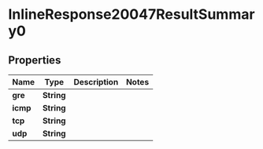 # InlineResponse20047ResultSummary0

## Properties
Name | Type | Description | Notes
------------ | ------------- | ------------- | -------------
**gre** | **String** |  | 
**icmp** | **String** |  | 
**tcp** | **String** |  | 
**udp** | **String** |  | 

